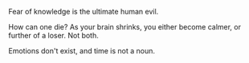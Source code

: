 Fear of knowledge is the ultimate human evil.

How can one die? As your brain shrinks, you either become calmer, or further of a loser. Not both.

Emotions don't exist, and time is not a noun.

